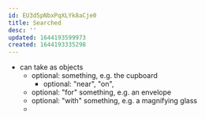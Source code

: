 ```yaml
---
id: EU3d5pNbxPqXLYk8aCje0
title: Searched
desc: ''
updated: 1644193599973
created: 1644193335298
---
```


- can take as objects
  - optional: something, e.g. the cupboard
    - optional: "near", "on", 
  - optional: "for" something, e.g. an envelope
  - optional: "with" something, e.g. a magnifying glass
  - 